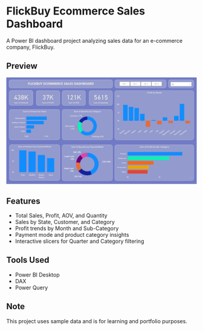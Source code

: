 # FlickBuy Ecommerce Sales Dashboard

A Power BI dashboard project analyzing sales data for an e-commerce company, FlickBuy.

## Preview

![Dashboard Screenshot](https://github.com/ritwij-20/powerbi-flickbuy-dashboard/blob/main/Screenshots/Screenshot%202025-07-13%20163713.png)

## Features

- Total Sales, Profit, AOV, and Quantity
- Sales by State, Customer, and Category
- Profit trends by Month and Sub-Category
- Payment mode and product category insights
- Interactive slicers for Quarter and Category filtering

## Tools Used

- Power BI Desktop
- DAX
- Power Query

## Note

This project uses sample data and is for learning and portfolio purposes.
